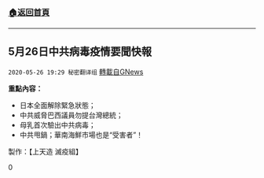 ###  [:house:返回首頁](https://github.com/ourhimalayas/txt)
---

## 5月26日中共病毒疫情要聞快報
`2020-05-26 19:29 秘密翻译组` [轉載自GNews](https://gnews.org/zh-hant/213445/)

**重點內容：**

- 日本全面解除緊急狀態；
- 中共威脅巴西議員勿提台灣總統；
- 母乳首次驗出中共病毒；
- 中共甩鍋；華南海鮮市場也是“受害者”！




製作：【上天造 滅疫組】

0
